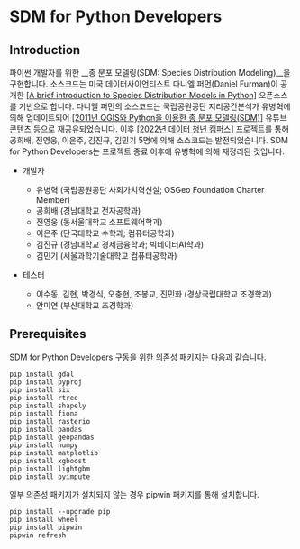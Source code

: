 # SDM for Python Developers

## Introduction
파이썬 개발자를 위한 __종 분포 모델링(SDM: Species Distribution Modeling)__을 구현합니다. 소스코드는 미국 데이터사이언티스트 다니엘 퍼먼(Daniel Furman)이 공개한 [[A brief introduction to Species Distribution Models in Python]](https://daniel-furman.github.io/Python-species-distribution-modeling/) 오픈소스를 기반으로 합니다. 다니엘 퍼먼의 소스코드는 국립공원공단 지리공간분석가 유병혁에 의해 업데이트되어 [[2011년 QGIS와 Python을 이용한 종 분포 모델링(SDM)]](https://www.youtube.com/watch?v=UpUmAVvnL04) 유튜브 콘텐츠 등으로 재공유되었습니다. 이후 [[2022년 데이터 청년 캠퍼스]](https://www.lafent.com/inews/news_view.html?news_id=131228&wrter=%EC%9C%A0%EB%B3%91%ED%98%81+%EA%B3%BC%EC%9E%A5) 프로젝트를 통해 공희배, 전영웅, 이은주, 김진규, 김민기 5명에 의해 소스코드는 발전되었습니다. SDM for Python Developers는 프로젝트 종료 이후에 유병혁에 의해 재정리된 것입니다.

* 개발자
  * 유병혁 (국립공원공단 사회가치혁신실; OSGeo Foundation Charter Member)
  * 공희배 (경남대학교 전자공학과)
  * 전영웅 (동서울대학교 소프트웨어학과)
  * 이은주 (단국대학교 수학과; 컴퓨터공학과)
  * 김진규 (경남대학교 경제금융학과; 빅데이터AI학과)
  * 김민기 (서울과학기술대학교 컴퓨터공학과)
  
* 테스터
  * 이수동, 김현, 박경식, 오충현, 조봉교, 진민화 (경상국립대학교 조경학과)
  * 안미연 (부산대학교 조경학과)

## Prerequisites
SDM for Python Developers 구동을 위한 의존성 패키지는 다음과 같습니다.
```
pip install gdal
pip install pyproj
pip install six
pip install rtree
pip install shapely
pip install fiona
pip install rasterio
pip install pandas
pip install geopandas
pip install numpy
pip install matplotlib
pip install xgboost
pip install lightgbm
pip install pyimpute
```
일부 의존성 패키지가 설치되지 않는 경우 pipwin 패키지를 통해 설치합니다.
```
pip install --upgrade pip
pip install wheel
pip install pipwin
pipwin refresh
```
